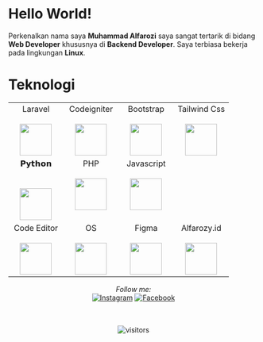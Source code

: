 # Hello World!
Perkenalkan nama saya **Muhammad Alfarozi** saya sangat tertarik di bidang **Web Developer** khususnya di **Backend Developer**. Saya terbiasa bekerja pada lingkungan **Linux**.
# Teknologi

<table>
  <tbody>
   <tr valign="top">
      <td width="25%" align="center">
        <span>Laravel</span><br><br>
        <img height="64px" src="https://github.com/Alfarozy-AN/alfarozy.id/blob/main/src/laravel.svg">
      </td>
      <td width="25%" align="center">
        <span>Codeigniter</span><br><br>
        <img height="64px" src="https://github.com/Alfarozy-AN/alfarozy.id/blob/main/src/codeigniter.svg">
      </td>
      <td width="25%" align="center">
        <span>Bootstrap</span><br><br>
        <img height="64px" src="https://github.com/Alfarozy-AN/alfarozy.id/blob/main/src/bootstrap.svg">
      </td>
      <td width="25%" align="center">
        <span>Tailwind Css</span><br><br>
        <img height="64px" src="https://github.com/Alfarozy-AN/alfarozy.id/blob/main/src/tailwindcss-icon.svg">
      </td>
     </tr>
    <tr valign="top">
      <td width="25%" align="center">
        <span>𝗣𝘆𝘁𝗵𝗼𝗻</span><br><br><br>
        <img height="64px" src="https://github.com/Alfarozy-AN/alfarozy.id/blob/main/src/python.svg">
      </td>
      <td width="25%" align="center">
        <span>PHP</span><br><br>
        <img height="64px" src="https://github.com/Alfarozy-AN/alfarozy.id/blob/main/src/php.svg">
      </td>
      <td width="25%" align="center">
        <span>Javascript</span><br><br>
        <img height="64px" src="https://github.com/Alfarozy-AN/alfarozy.id/blob/main/src/javascript.svg">
      </td>
    </tr>
    <tr valign="top">
      <td width="25%" align="center">
        <span>Code Editor</span><br><br>
        <img height="64px" src="https://github.com/Alfarozy-AN/alfarozy.id/blob/main/src/visual-studio-code.svg">
      </td>
      <td width="25%" align="center">
        <span>OS</span><br><br>
        <img height="64px" src="https://github.com/Alfarozy-AN/alfarozy.id/blob/main/src/linux-tux.svg">
      </td>
      <td width="25%" align="center">
        <span>Figma</span><br><br>
        <img height="64px" src="https://github.com/Alfarozy-AN/alfarozy.id/blob/main/src/figma.svg">
      </td>
      <td width="25%" align="center">
        <span>Alfarozy.id</span><br><br>
        <img height="64px" src="https://github.com/Alfarozy-AN/alfarozy.id/blob/main/src/alfarozy.svg">
      </td>
    </tr>
  </tbody>
</table>
<div align="center">
<i>Follow me:</i><br>
<a href="https://www.instagram.com/alfarozy_an" target="_blank"><img src="https://img.shields.io/badge/Instagram-%23E4405F.svg?&style=flat-square&logo=instagram&logoColor=white" alt="Instagram"></a>
<a href="https://www.facebook.com/Alfarozy.A.n" target="_blank"><img src="https://img.shields.io/badge/Facebook-%231877F2.svg?&style=flat-square&logo=facebook&logoColor=white" alt="Facebook"></a>
</div>
<br>
<br>
<div align="center">
  
![visitors](https://visitor-badge.glitch.me/badge?page_id=Alfarozy-AN.visitor-badge)
</div>  
<br>

